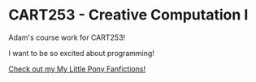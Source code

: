 # CART253 - Creative Computation I

Adam's course work for CART253!

I want to be so excited about programming!

[Check out my My Little Pony Fanfictions!](https://youtu.be/dQw4w9WgXcQ)
